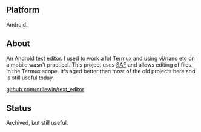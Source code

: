 ## Platform

Android.

## About

An Android text editor. I used to work a lot [Termux](https://termux.dev/en/) and using vi/nano etc on a mobile wasn't practical. This project uses [SAF](https://developer.android.com/guide/topics/providers/document-provider) and allows editing of files in the Termux scope. It's aged better than most of the old projects here and is still useful today.

[github.com/orllewin/text_editor](https://github.com/orllewin/text_editor)

## Status

Archived, but still useful.
